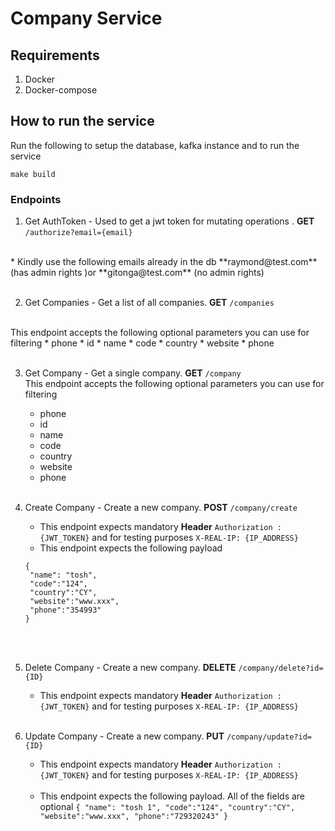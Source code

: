 # Company Service

## Requirements
1. Docker
2. Docker-compose

## How to run the service

Run the following to setup the database, kafka instance and to run the service

``make build``

### Endpoints

1. Get AuthToken - Used to get a jwt token for mutating operations . **GET** ``/authorize?email={email}``
 <br>
 * Kindly use the following emails already in the db **raymond@test.com** (has admin rights )or **gitonga@test.com** (no admin rights)
 <br><br>

2. Get Companies - Get a list of all companies. **GET**
``/companies``
  <br>
  This endpoint accepts the following optional parameters you can use for filtering
    * phone
    * id
    * name
    * code
    * country
    * website
    * phone
 <br><br>

3. Get Company - Get a single company. **GET** ``/company``
   <br>
   This endpoint accepts the following optional parameters you can use for filtering
    * phone
    * id
    * name
    * code
    * country
    * website
    * phone
    <br><br>

4. Create Company - Create a new company.  **POST** ``/company/create``
   <br>
   * This endpoint expects mandatory **Header**  ``Authorization : {JWT_TOKEN}`` and for testing purposes ``X-REAL-IP: {IP_ADDRESS}``
   * This endpoint expects the following payload
   ```
   {
    "name": "tosh",
    "code":"124",
    "country":"CY",
    "website":"www.xxx",
    "phone":"354993"
   }
   ```
   <br><br>

5. Delete Company - Create a new company.  **DELETE** ``/company/delete?id={ID}``
   <br>
    * This endpoint expects mandatory **Header**  ``Authorization : {JWT_TOKEN}`` and for testing purposes ``X-REAL-IP: {IP_ADDRESS}``
   <br><br>

6. Update Company - Create a new company.  **PUT** ``/company/update?id={ID}``
   <br>
   * This endpoint expects mandatory **Header**  ``Authorization : {JWT_TOKEN}`` and for testing purposes ``X-REAL-IP: {IP_ADDRESS}``
   <br><br>
   * This endpoint expects the following payload. All of the fields are optional
   ``
     {
     "name": "tosh 1",
     "code":"124",
     "country":"CY",
     "website":"www.xxx",
     "phone":"729320243"
     }
   ``




  
